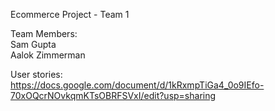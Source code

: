 Ecommerce Project - Team 1

Team Members: \
Sam Gupta \
Aalok Zimmerman

User stories: \
https://docs.google.com/document/d/1kRxmpTiGa4_0o9IEfo-70xOQcrNOvkqmKTsOBRFSVxI/edit?usp=sharing
